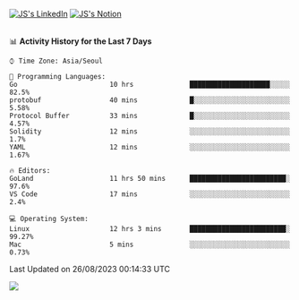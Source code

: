 
[![JS's LinkedIn](https://img.shields.io/badge/LinkedIn-blue?style=for-the-badge&logo=linkedin)](https://www.linkedin.com/in/jaeseung-lee-5a2a32139/) 
[![JS's Notion](https://img.shields.io/badge/Notion-black?style=for-the-badge&logo=notion)](https://bit.ly/ljswiki1) <br><br>
<!-- ![JS's GitHub stats](https://github-readme-stats-lemon-five.vercel.app/api?username=tkxkd0159&hide=contribs,prs,stars,issues&show_icons=true&theme=react&include_all_commits=true)   -->
<!-- ![Top Langs](https://github-readme-stats-lemon-five.vercel.app/api/top-langs/?username=tkxkd0159&layout=compact&hide=jupyter%20notebook,scss,html,css&langs_count=10)  -->


<!--START_SECTION:waka-->
📊 **Activity History for the Last 7 Days** 

```text
⌚︎ Time Zone: Asia/Seoul

💬 Programming Languages: 
Go                       10 hrs              ████████████████████░░░░░   82.5% 
protobuf                 40 mins             █░░░░░░░░░░░░░░░░░░░░░░░░   5.58% 
Protocol Buffer          33 mins             █░░░░░░░░░░░░░░░░░░░░░░░░   4.57% 
Solidity                 12 mins             ░░░░░░░░░░░░░░░░░░░░░░░░░   1.7% 
YAML                     12 mins             ░░░░░░░░░░░░░░░░░░░░░░░░░   1.67%

🔥 Editors: 
GoLand                   11 hrs 50 mins      ████████████████████████░   97.6% 
VS Code                  17 mins             ░░░░░░░░░░░░░░░░░░░░░░░░░   2.4%

💻 Operating System: 
Linux                    12 hrs 3 mins       ████████████████████████░   99.27% 
Mac                      5 mins              ░░░░░░░░░░░░░░░░░░░░░░░░░   0.73%

```


 Last Updated on 26/08/2023 00:14:33 UTC
<!--END_SECTION:waka-->

<a href="https://github.com/tkxkd0159/dsalgo">
  <img align="center" src="https://github-readme-stats-lemon-five.vercel.app/api/pin/?username=tkxkd0159&repo=dsalgo&theme=react" />
</a>


<!---
- 🔭 I’m currently working on ...
- 🌱 I’m currently learning blockchain and distributed network
- 👯 I’m looking to collaborate on ...
- 🤔 I’m looking for help with ...
- 💬 Ask me about ...
- 📫 How to reach me: ...
- 😄 Pronouns: ...
- ⚡ Fun fact: ...
-->

